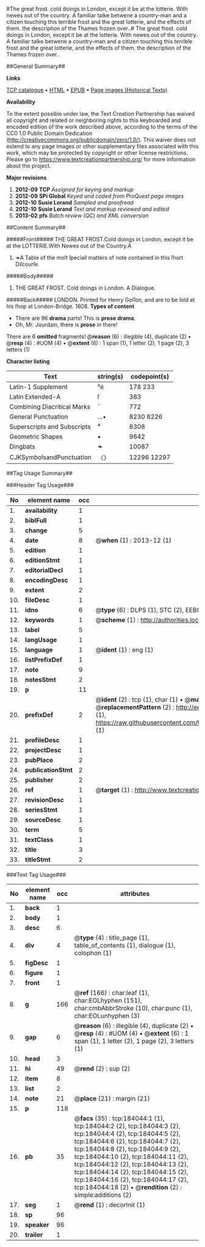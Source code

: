 #The great frost. cold doings in London, except it be at the lotterie.  With newes out of the country.  A familiar talke betwene a country-man and a citizen touching this terrible frost and the great lotterie, and the effects of them.  the description of the Thames frozen over..#
The great frost. cold doings in London, except it be at the lotterie.  With newes out of the country.  A familiar talke betwene a country-man and a citizen touching this terrible frost and the great lotterie, and the effects of them.  the description of the Thames frozen over..

##General Summary##

**Links**

[TCP catalogue](http://www.ota.ox.ac.uk/tcp/)  • 
[HTML](http://tei.it.ox.ac.uk/tcp/Texts-HTML/free/B07/B07684.html)  • 
[EPUB](http://tei.it.ox.ac.uk/tcp/Texts-EPUB/free/B07/B07684.epub) • 
[Page images (Historical Texts)](https://historicaltexts.jisc.ac.uk/eebo-72799120e)

**Availability**

To the extent possible under law, the Text Creation Partnership has waived all copyright and related or neighboring rights to this keyboarded and encoded edition of the work described above, according to the terms of the CC0 1.0 Public Domain Dedication (http://creativecommons.org/publicdomain/zero/1.0/). This waiver does not extend to any page images or other supplementary files associated with this work, which may be protected by copyright or other license restrictions. Please go to https://www.textcreationpartnership.org/ for more information about the project.

**Major revisions**

1. __2012-09__ __TCP__ *Assigned for keying and markup*
1. __2012-09__ __SPi Global__ *Keyed and coded from ProQuest page images*
1. __2012-10__ __Susie Lorand__ *Sampled and proofread*
1. __2012-10__ __Susie Lorand__ *Text and markup reviewed and edited*
1. __2013-02__ __pfs__ *Batch review (QC) and XML conversion*

##Content Summary##

#####Front#####
THE GREAT FROST.Cold doings in London, except it be at the LOTTERIE.With Newes out of the Country.A 
1. ❧A Table of the moſt ſpeciall matters of note contained in this ſhort Diſcourſe.

#####Body#####

1. THE GREAT FROST. Cold doings in London. A Dialogue.

#####Back#####
LONDON. Printed for Henry Goſſon, and are to be ſold at his ſhop at London-Bridge. 1608.
**Types of content**

  * There are 96 **drama** parts! This is **prose drama**.
  * Oh, Mr. Jourdain, there is **prose** in there!

There are 6 **omitted** fragments! 
 @__reason__ (6) : illegible (4), duplicate (2)  •  @__resp__ (4) : #UOM (4)  •  @__extent__ (6) : 1 span (1), 1 letter (2), 1 page (2), 3 letters (1)

**Character listing**


|Text|string(s)|codepoint(s)|
|---|---|---|
|Latin-1 Supplement|²é|178 233|
|Latin Extended-A|ſ|383|
|Combining             Diacritical Marks|̄|772|
|General Punctuation|…•|8230 8226|
|Superscripts             and Subscripts|⁴|8308|
|Geometric Shapes|▪|9642|
|Dingbats|❧|10087|
|CJKSymbolsandPunctuation|〈〉|12296 12297|

##Tag Usage Summary##

###Header Tag Usage###

|No|element name|occ|attributes|
|---|---|---|---|
|1.|__availability__|1||
|2.|__biblFull__|1||
|3.|__change__|5||
|4.|__date__|8| @__when__ (1) : 2013-12 (1)|
|5.|__edition__|1||
|6.|__editionStmt__|1||
|7.|__editorialDecl__|1||
|8.|__encodingDesc__|1||
|9.|__extent__|2||
|10.|__fileDesc__|1||
|11.|__idno__|6| @__type__ (6) : DLPS (1), STC (2), EEBO-CITATION (1), OCLC (1), VID (1)|
|12.|__keywords__|1| @__scheme__ (1) : http://authorities.loc.gov/ (1)|
|13.|__label__|5||
|14.|__langUsage__|1||
|15.|__language__|1| @__ident__ (1) : eng (1)|
|16.|__listPrefixDef__|1||
|17.|__note__|9||
|18.|__notesStmt__|2||
|19.|__p__|11||
|20.|__prefixDef__|2| @__ident__ (2) : tcp (1), char (1)  •  @__matchPattern__ (2) : ([0-9\-]+):([0-9IVX]+) (1), (.+) (1)  •  @__replacementPattern__ (2) : http://eebo.chadwyck.com/downloadtiff?vid=$1&page=$2 (1), https://raw.githubusercontent.com/textcreationpartnership/Texts/master/tcpchars.xml#$1 (1)|
|21.|__profileDesc__|1||
|22.|__projectDesc__|1||
|23.|__pubPlace__|2||
|24.|__publicationStmt__|2||
|25.|__publisher__|2||
|26.|__ref__|1| @__target__ (1) : http://www.textcreationpartnership.org/docs/. (1)|
|27.|__revisionDesc__|1||
|28.|__seriesStmt__|1||
|29.|__sourceDesc__|1||
|30.|__term__|5||
|31.|__textClass__|1||
|32.|__title__|3||
|33.|__titleStmt__|2||


###Text Tag Usage###

|No|element name|occ|attributes|
|---|---|---|---|
|1.|__back__|1||
|2.|__body__|1||
|3.|__desc__|6||
|4.|__div__|4| @__type__ (4) : title_page (1), table_of_contents (1), dialogue (1), colophon (1)|
|5.|__figDesc__|1||
|6.|__figure__|1||
|7.|__front__|1||
|8.|__g__|166| @__ref__ (166) : char:leaf (1), char:EOLhyphen (151), char:cmbAbbrStroke (10), char:punc (1), char:EOLunhyphen (3)|
|9.|__gap__|6| @__reason__ (6) : illegible (4), duplicate (2)  •  @__resp__ (4) : #UOM (4)  •  @__extent__ (6) : 1 span (1), 1 letter (2), 1 page (2), 3 letters (1)|
|10.|__head__|3||
|11.|__hi__|49| @__rend__ (2) : sup (2)|
|12.|__item__|8||
|13.|__list__|2||
|14.|__note__|21| @__place__ (21) : margin (21)|
|15.|__p__|118||
|16.|__pb__|35| @__facs__ (35) : tcp:184044:1 (1), tcp:184044:2 (2), tcp:184044:3 (2), tcp:184044:4 (2), tcp:184044:5 (2), tcp:184044:6 (2), tcp:184044:7 (2), tcp:184044:8 (2), tcp:184044:9 (2), tcp:184044:10 (2), tcp:184044:11 (2), tcp:184044:12 (2), tcp:184044:13 (2), tcp:184044:14 (2), tcp:184044:15 (2), tcp:184044:16 (2), tcp:184044:17 (2), tcp:184044:18 (2)  •  @__rendition__ (2) : simple:additions (2)|
|17.|__seg__|1| @__rend__ (1) : decorInit (1)|
|18.|__sp__|96||
|19.|__speaker__|96||
|20.|__trailer__|1||
